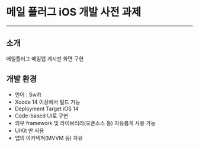 # 메일 플러그 iOS 개발 사전 과제
---

## 소개

메일플러그 메일앱 게시판 화면 구현

## 개발 환경

- 언어 : Swift
- Xcode 14 이상에서 빌드 가능
- Deployment Target iOS 14
- Code-based UI로 구현
- 외부 framework 및 라이브러리(오픈소스 등) 자유롭게 사용 가능
- UIKit 만 사용
- 앱의 아키텍쳐(MVVM 등) 자유
